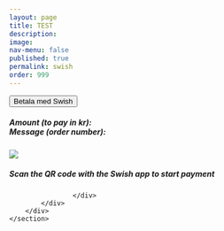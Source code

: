 ```yaml
---
layout: page
title: TEST
description: 
image: 
nav-menu: false
published: true
permalink: swish
order: 999
---
```


<div id="main">
	<section class="major">
		<div class="inner">
	  		<button class="link swish-link">Betala med Swish</button>
      			<!--<a data-v-00899994="" data-v-a20c31e6="" href="swish://payment?data=%7B%22amount%22%3A%7B%22value%22%3Anull%2C%22editable%22%3Atrue%7D%2C%22message%22%3A%7B%22value%22%3A%22Plan%20International%22%2C%22editable%22%3Afalse%7D%2C%22payee%22%3A%7B%22value%22%3A%22123%20900%2073%2011%22%2C%22editable%22%3Afalse%7D%2C%22version%22%3A1%7D&amp;source=charity" class="link swish-link">Swish</a>
			<a href="" class="link swish-link">Betala med Swish</a>-->
			<div id="swish-qr" class="modal" onclick="this.style.display='none'">
    				<!--<span class="close">&times;</span>-->
    				<div class="modal-content">
					<h5>Amount (to pay in kr): <span id="ordertotal"></span><br>Message (order number): <span id="orderid"></span></h5>
      					<img src="{{ site.baseurl }}/assets/images/indiskaboxenswish.png" >
					<h5>Scan the QR code with the Swish app to start payment</h5>
					
    				</div>
  			</div>
	  	</div>		
	</section>
</div>
